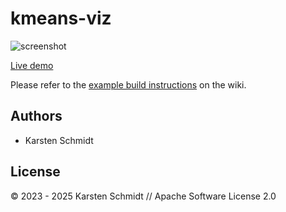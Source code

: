 # kmeans-viz

![screenshot](https://raw.githubusercontent.com/thi-ng/umbrella/develop/assets/examples/kmeans-viz.jpg)

[Live demo](http://demo.thi.ng/umbrella/kmeans-viz/)

Please refer to the [example build instructions](https://github.com/thi-ng/umbrella/wiki/Example-build-instructions) on the wiki.

## Authors

- Karsten Schmidt

## License

&copy; 2023 - 2025 Karsten Schmidt // Apache Software License 2.0
